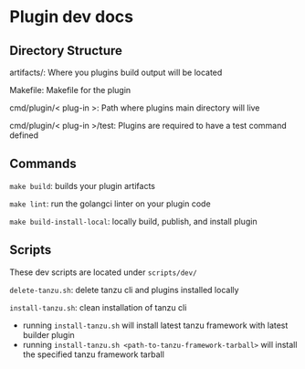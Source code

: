 # Plugin dev docs

## Directory Structure

artifacts/: Where you plugins build output will be located

Makefile: Makefile for the plugin

cmd/plugin/< plug-in >: Path where plugins main directory will live

cmd/plugin/< plug-in >/test: Plugins are required to have a test command defined

## Commands

`make build`: builds your plugin artifacts

`make lint`: run the golangci linter on your plugin code

`make build-install-local`: locally build, publish, and install plugin

## Scripts

These dev scripts are located under `scripts/dev/`

`delete-tanzu.sh`: delete tanzu cli and plugins installed locally

`install-tanzu.sh`: clean installation of tanzu cli
* running `install-tanzu.sh` will install latest tanzu framework with latest builder plugin
* running `install-tanzu.sh <path-to-tanzu-framework-tarball>` will install the specified tanzu framework tarball